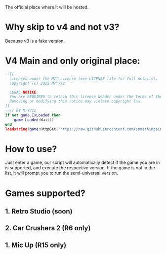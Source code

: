 The official place where it will be hosted.

# Why skip to v4 and not v3?
Because v3 is a fake version.

# V4 Main and only original place:
```lua
--[[
  Licensed under the MIT License (see LICENSE file for full details).
  Copyright (c) 2025 MrY7zz

  LEGAL NOTICE:
  You are REQUIRED to retain this license header under the terms of the MIT License.
  Removing or modifying this notice may violate copyright law.
]]
--// BY MrY7zz
if not game.IsLoaded then
	game.Loaded:Wait()
end
loadstring(game:HttpGet("https://raw.githubusercontent.com/somethingsimade/CurrentAngleV4/refs/heads/main/v4.lua"))()
```

# How to use?
Just enter a game, our script will automatically detect if the game you are in is supported, and execute the respective version. If the game is not in the list, it will prompt you to run the semi-universal version.

# Games supported?
## 1. Retro Studio (soon)
## 2. Car Crushers 2 (R6 only)
## 1. Mic Up (R15 only)
